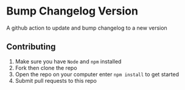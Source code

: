 # Bump Changelog Version

A github action to update and bump changelog to a new version



## Contributing 

1. Make sure you have `Node` and `npm` installed
2. Fork then clone the repo
3. Open the repo on your computer enter `npm install` to get started
4. Submit pull requests to this repo
